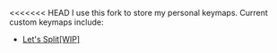 <<<<<<< HEAD
I use this fork to store my personal keymaps.
Current custom keymaps include:
* [Let's Split\[WIP\]](/keyboards/lets_split)
